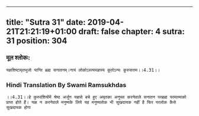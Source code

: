 
---
title: "Sutra 31"
date: 2019-04-21T21:21:19+01:00
draft: false
chapter: 4
sutra: 31
position: 304
---
### मूल श्लोकः:
```
यज्ञशिष्टामृतभुजो यान्ति ब्रह्म सनातनम्।नायं लोकोऽस्त्ययज्ञस्य कुतो़ऽन्यः कुरुसत्तम।।4.31।।

```

### Hindi Translation By Swami Ramsukhdas
```
।।4.31।।हे कुरुवंशियोंमें श्रेष्ठ अर्जुन यज्ञसे बचे हुए अमृतका अनुभव करनेवाले सनातन परब्रह्म परमात्माको प्राप्त होते हैं। यज्ञ न करनेवाले मनुष्यके लिये यह मनुष्यलोक भी सुखदायक नहीं है फिर परलोक कैसे सुखदायक होगा 

```

